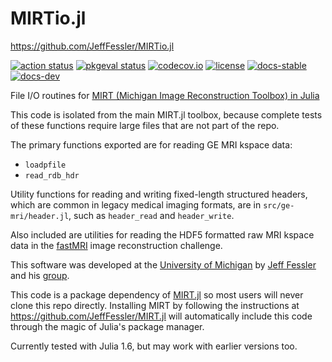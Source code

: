# MIRTio.jl
https://github.com/JeffFessler/MIRTio.jl

[![action status][action-img]][action-url]
[![pkgeval status][pkgeval-img]][pkgeval-url]
[![codecov.io][codecov-img]][codecov-url]
[![license][license-img]][license-url]
[![docs-stable][docs-stable-img]][docs-stable-url]
[![docs-dev][docs-dev-img]][docs-dev-url]

File I/O routines for
[MIRT (Michigan Image Reconstruction Toolbox) in Julia](https://github.com/JeffFessler/MIRT.jl)

This code is isolated from the main MIRT.jl toolbox,
because complete tests of these functions
require large files
that are not part of the repo.

The primary functions exported are for reading GE MRI kspace data:
* `loadpfile`
* `read_rdb_hdr`

Utility functions for reading and writing fixed-length structured headers,
which are common in legacy medical imaging formats,
are in `src/ge-mri/header.jl`,
such as `header_read` and `header_write`.

Also included are utilities for reading the HDF5 formatted
raw MRI kspace data
in the
[fastMRI](https://fastmri.org/)
image reconstruction challenge.

This software was developed at the
[University of Michigan](https://umich.edu/)
by
[Jeff Fessler](http://web.eecs.umich.edu/~fessler)
and his
[group](http://web.eecs.umich.edu/~fessler/group).

This code is a package dependency of
[MIRT.jl](https://github.com/JeffFessler/MIRT.jl)
so most users will never clone this repo directly.
Installing MIRT
by following the instructions at
https://github.com/JeffFessler/MIRT.jl
will automatically include this code
through the magic of Julia's package manager.

Currently tested with Julia 1.6,
but may work with earlier versions too.

<!-- URLs -->
[action-img]: https://github.com/JeffFessler/MIRTio.jl/workflows/Unit%20test/badge.svg
[action-url]: https://github.com/JeffFessler/MIRTio.jl/actions
[pkgeval-img]: https://juliaci.github.io/NanosoldierReports/pkgeval_badges/M/MIRTio.svg
[pkgeval-url]: https://juliaci.github.io/NanosoldierReports/pkgeval_badges/M/MIRTio.html
[codecov-img]: https://codecov.io/github/JeffFessler/MIRTio.jl/coverage.svg?branch=main
[codecov-url]: https://codecov.io/github/JeffFessler/MIRTio.jl?branch=main
[docs-stable-img]: https://img.shields.io/badge/docs-stable-blue.svg
[docs-stable-url]: https://JeffFessler.github.io/MIRTio.jl/stable
[docs-dev-img]: https://img.shields.io/badge/docs-dev-blue.svg
[docs-dev-url]: https://JeffFessler.github.io/MIRTio.jl/dev
[license-img]: http://img.shields.io/badge/license-MIT-brightgreen.svg?style=flat
[license-url]: LICENSE
<!--
[![coveralls][coveralls-img]][coveralls-url]
[coveralls-img]: https://coveralls.io/repos/JeffFessler/MIRTio.jl/badge.svg?branch=main
[coveralls-url]: https://coveralls.io/github/JeffFessler/MIRTio.jl?branch=main
-->
